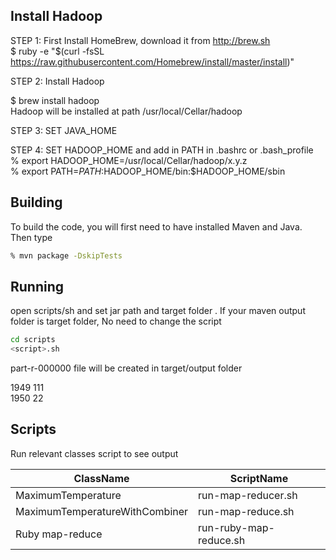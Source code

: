 
## Install Hadoop

STEP 1: First Install HomeBrew, download it from http://brew.sh  
$ ruby -e "$(curl -fsSL https://raw.githubusercontent.com/Homebrew/install/master/install)"  

STEP 2: Install Hadoop
   
$ brew install hadoop  
Hadoop will be installed at path /usr/local/Cellar/hadoop  

STEP 3: SET JAVA_HOME

STEP 4: SET HADOOP_HOME and add in PATH in .bashrc or .bash_profile  
    % export HADOOP_HOME=/usr/local/Cellar/hadoop/x.y.z  
    % export PATH=$PATH:$HADOOP_HOME/bin:$HADOOP_HOME/sbin  
    
## Building

To build the code, you will first need to have installed Maven and Java. Then type  

```bash
% mvn package -DskipTests
```

## Running  

open scripts/<script-name>sh and set jar path and target folder . If your maven output folder is target folder, No need to change the script

```bash
cd scripts
<script>.sh
```

part-r-000000 file will be created in target/output folder  

1949	111  
1950	22  

## Scripts 

 Run relevant classes script to see output

| ClassName| ScriptName|
| ---------| ----------|
| MaximumTemperature| run-map-reducer.sh|
| MaximumTemperatureWithCombiner| run-map-reduce.sh|
| Ruby map-reduce| run-ruby-map-reduce.sh|
    
    
    